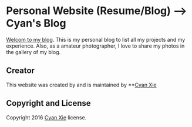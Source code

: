 # Personal Website (Resume/Blog) --> Cyan's Blog

[Welcom to my blog](http://www.cyanxie.com). This is my personal blog to list all my projects and my experience. Also, as a amateur photographer, I love to share my photos in the gallery of my blog. 

## Creator

This website was created by and is maintained by **[Cyan Xie](https://github.com/cyan333)

## Copyright and License

Copyright 2016 [Cyan Xie](http://www.cyanxie.com/) license.
